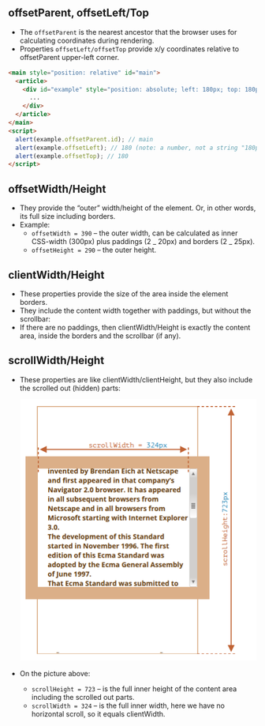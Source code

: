 ## offsetParent, offsetLeft/Top

- The `offsetParent` is the nearest ancestor that the browser uses for calculating coordinates during rendering.
- Properties `offsetLeft/offsetTop` provide x/y coordinates relative to offsetParent upper-left corner.

```html
<main style="position: relative" id="main">
  <article>
    <div id="example" style="position: absolute; left: 180px; top: 180px">
      ...
    </div>
  </article>
</main>
<script>
  alert(example.offsetParent.id); // main
  alert(example.offsetLeft); // 180 (note: a number, not a string "180px")
  alert(example.offsetTop); // 180
</script>
```

## offsetWidth/Height

- They provide the “outer” width/height of the element. Or, in other words, its full size including borders.
- Example:
  - `offsetWidth = 390` – the outer width, can be calculated as inner CSS-width (300px) plus paddings (2 _ 20px) and borders (2 _ 25px).
  - `offsetHeight = 290` – the outer height.

## clientWidth/Height

- These properties provide the size of the area inside the element borders.
- They include the content width together with paddings, but without the scrollbar:
- If there are no paddings, then clientWidth/Height is exactly the content area, inside the borders and the scrollbar (if any).

## scrollWidth/Height

- These properties are like clientWidth/clientHeight, but they also include the scrolled out (hidden) parts:

  ![ScrollWidth/Height](./scrollWidth-height.png)

- On the picture above:
  - `scrollHeight = 723` – is the full inner height of the content area including the scrolled out parts.
  - `scrollWidth = 324` – is the full inner width, here we have no horizontal scroll, so it equals clientWidth.
